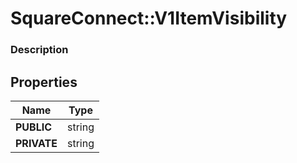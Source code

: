 # SquareConnect::V1ItemVisibility

### Description



## Properties
Name | Type
------------ | -------------
**PUBLIC** | string
**PRIVATE** | string


